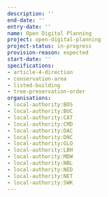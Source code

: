 ```yaml
---
description: ''
end-date: ''
entry-date: ''
name: Open Digital Planning
project: open-digital-planning
project-status: in-progress
provision-reason: expected
start-date: ''
specifications:
- article-4-direction
- conservation-area
- listed-building
- tree-preservation-order
organisations:
- local-authority:BOS
- local-authority:BUC
- local-authority:CAT
- local-authority:CMD
- local-authority:DAC
- local-authority:DNC
- local-authority:GLO
- local-authority:LBH
- local-authority:MDW
- local-authority:NBL
- local-authority:NED
- local-authority:NET
- local-authority:SWK
---
```

